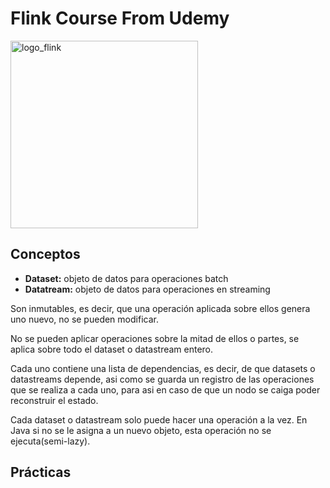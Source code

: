 # Flink Course From Udemy

<img src="https://upload.wikimedia.org/wikipedia/en/thumb/a/af/Apache_Flink_Logo.svg/1200px-Apache_Flink_Logo.svg.png" alt="logo_flink" width="300"/>

## Conceptos
* **Dataset:** objeto de datos para operaciones batch
* **Datatream:** objeto de datos para operaciones en streaming

Son inmutables, es decir, que una operación aplicada sobre ellos genera uno nuevo, no se pueden modificar. 

No se pueden aplicar operaciones sobre la mitad de ellos o partes, se aplica sobre todo el dataset o datastream entero. 

Cada uno contiene una lista de dependencias, es decir, de que datasets o datastreams depende, asi como se guarda un registro de las operaciones que se realiza a cada uno, para asi en caso de que un nodo se caiga poder reconstruir el estado. 

Cada dataset o datastream solo puede hacer una operación a la vez. En Java si no se le asigna a un nuevo objeto, esta operación no se ejecuta(semi-lazy). 


## Prácticas
